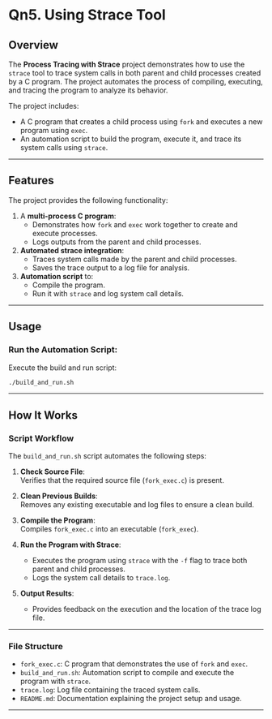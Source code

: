# Qn5. Using Strace Tool

## Overview

The **Process Tracing with Strace** project demonstrates how to use the `strace` tool to trace system calls in both parent and child processes created by a C program. The project automates the process of compiling, executing, and tracing the program to analyze its behavior.

The project includes:
- A C program that creates a child process using `fork` and executes a new program using `exec`.
- An automation script to build the program, execute it, and trace its system calls using `strace`.

---

## Features

The project provides the following functionality:
1. A **multi-process C program**:
   - Demonstrates how `fork` and `exec` work together to create and execute processes.
   - Logs outputs from the parent and child processes.
2. **Automated strace integration**:
   - Traces system calls made by the parent and child processes.
   - Saves the trace output to a log file for analysis.
3. **Automation script** to:
   - Compile the program.
   - Run it with `strace` and log system call details.

---

## Usage

### Run the Automation Script:
Execute the build and run script:
```bash
./build_and_run.sh
```

---

## How It Works

### Script Workflow

The `build_and_run.sh` script automates the following steps:

1. **Check Source File**:  
   Verifies that the required source file (`fork_exec.c`) is present.

2. **Clean Previous Builds**:  
   Removes any existing executable and log files to ensure a clean build.

3. **Compile the Program**:  
   Compiles `fork_exec.c` into an executable (`fork_exec`).

4. **Run the Program with Strace**:  
   - Executes the program using `strace` with the `-f` flag to trace both parent and child processes.
   - Logs the system call details to `trace.log`.

5. **Output Results**:  
   - Provides feedback on the execution and the location of the trace log file.

---

### File Structure

- `fork_exec.c`: C program that demonstrates the use of `fork` and `exec`.
- `build_and_run.sh`: Automation script to compile and execute the program with `strace`.
- `trace.log`: Log file containing the traced system calls.
- `README.md`: Documentation explaining the project setup and usage.

---

